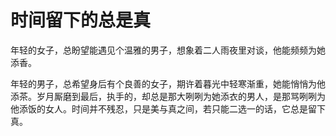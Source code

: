 # 时间留下的总是真

年轻的女子，总盼望能遇见个温雅的男子，想象着二人雨夜里对谈，他能频频为她添香。 

年轻的男子，总希望身后有个良善的女子，期许着暮光中轻寒渐重，她能悄悄为他添茶。岁月厮磨到最后，执手的，却总是那大咧咧为她添衣的男人，是那骂咧咧为他添饭的女人。时间并不残忍，只是美与真之间，若只能二选一的话，它总是留下真。